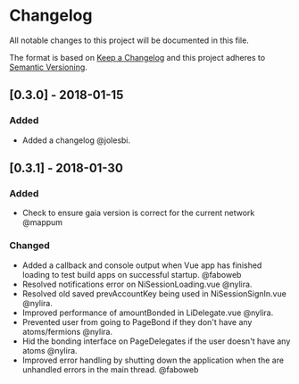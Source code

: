 # Changelog
All notable changes to this project will be documented in this file.

The format is based on [Keep a Changelog](http://keepachangelog.com/en/1.0.0/)
and this project adheres to [Semantic Versioning](http://semver.org/spec/v2.0.0.html).

## [0.3.0] - 2018-01-15
### Added
- Added a changelog @jolesbi.

## [0.3.1] - 2018-01-30
### Added
* Check to ensure gaia version is correct for the current network @mappum

### Changed
* Added a callback and console output when Vue app has finished loading to test build apps on successful startup. @faboweb
* Resolved notifications error on NiSessionLoading.vue @nylira.
* Resolved old saved prevAccountKey being used in NiSessionSignIn.vue @nylira.
* Improved performance of amountBonded in LiDelegate.vue @nylira.
* Prevented user from going to PageBond if they don't have any atoms/fermions @nylira.
* Hid the bonding interface on PageDelegates if the user doesn't have any atoms @nylira.
* Improved error handling by shutting down the application when the are unhandled errors in the main thread. @faboweb
